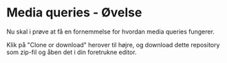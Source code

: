 # Media queries - Øvelse

Nu skal i prøve at få en fornemmelse for hvordan media queries fungerer.

Klik på "Clone or download" herover til højre, og download dette repository som zip-fil og åben det i din foretrukne editor.
